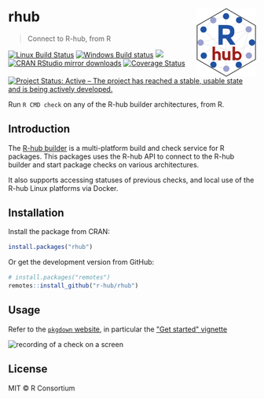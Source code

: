# rhub <img src='man/figures/logo.png' align="right" height="138.5" />

> Connect to R-hub, from R

<!-- badges: start -->
[![Linux Build Status](https://travis-ci.org/r-hub/rhub.svg?branch=master)](https://travis-ci.org/r-hub/rhub)
[![Windows Build status](https://ci.appveyor.com/api/projects/status/github/r-hub/rhub?svg=true)](https://ci.appveyor.com/project/gaborcsardi/rhub)
[![](http://www.r-pkg.org/badges/version/rhub)](http://www.r-pkg.org/pkg/rhub)
[![CRAN RStudio mirror downloads](http://cranlogs.r-pkg.org/badges/rhub)](http://www.r-pkg.org/pkg/rhub)
[![Coverage Status](https://img.shields.io/codecov/c/github/r-hub/rhub/master.svg)](https://codecov.io/github/r-hub/rhub?branch=master)
[![Project Status: Active – The project has reached a stable, usable state and is being actively developed.](https://www.repostatus.org/badges/latest/active.svg)](https://www.repostatus.org/#active)
<!-- badges: end -->

Run `R CMD check` on any of the R-hub builder architectures, from R.

## Introduction

The [R-hub builder](https://builder.r-hub.io/) is a multi-platform build and
check service for R packages. This packages uses the R-hub API to connect to
the R-hub builder and start package checks on various architectures.

It also supports accessing statuses of previous checks, and local use of the
R-hub Linux platforms via Docker.

## Installation

Install the package from CRAN:

```r
install.packages("rhub")
```

Or get the development version from GitHub:

```r
# install.packages("remotes")
remotes::install_github("r-hub/rhub")
```

## Usage

Refer to the [`pkgdown` website](https://r-hub.github.io/rhub/), in particular 
the ["Get started" vignette](https://r-hub.github.io/rhub/articles/rhub.html)

![recording of a check on a screen](https://r-hub.github.io/rhub/articles/figures/check-output.gif)

## License

MIT © R Consortium
